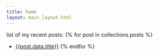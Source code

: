 ```yaml
---
title: home
layout: main_layout.html
---
```

list of my recent posts:
{% for post in collections.posts %}
- <a href={{post.url}}>{{post.data.title}}</a>
{% endfor %}
